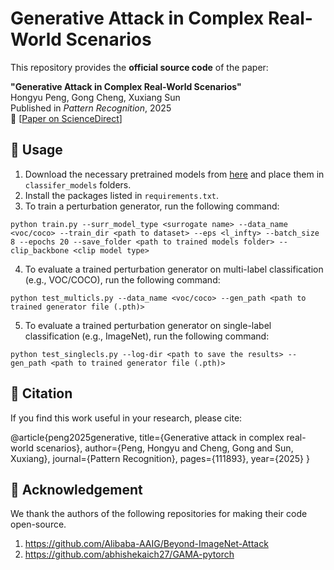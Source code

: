 # Generative Attack in Complex Real-World Scenarios

This repository provides the **official source code** of the paper:

**"Generative Attack in Complex Real-World Scenarios"**  
Hongyu Peng, Gong Cheng, Xuxiang Sun  
Published in *Pattern Recognition*, 2025  
📄 [[Paper on ScienceDirect](https://doi.org/10.1016/j.patcog.2025.111893)]

## 🚀 Usage

1. Download the necessary pretrained models from [here](https://drive.google.com/drive/folders/1pmsNESi4ofKGJw19yPZNHeRx9aGxxNUg?usp=sharing) and place them in ```classifer_models``` folders.
2. Install the packages listed in ```requirements.txt```.
3. To train a perturbation generator, run the following command:
```
python train.py --surr_model_type <surrogate name> --data_name <voc/coco> --train_dir <path to dataset> --eps <l_infty> --batch_size 8 --epochs 20 --save_folder <path to trained models folder> --clip_backbone <clip model type>
```
4. To evaluate a trained perturbation generator on multi-label classification (e.g., VOC/COCO), run the following command:
```
python test_multicls.py --data_name <voc/coco> --gen_path <path to trained generator file (.pth)> 
```
5. To evaluate a trained perturbation generator on single-label classification (e.g., ImageNet), run the following command:
```
python test_singlecls.py --log-dir <path to save the results> --gen_path <path to trained generator file (.pth)> 
```

## 📌 Citation 
If you find this work useful in your research, please cite:

@article{peng2025generative,
  title={Generative attack in complex real-world scenarios},
  author={Peng, Hongyu and Cheng, Gong and Sun, Xuxiang},
  journal={Pattern Recognition},
  pages={111893},
  year={2025}
}

## 🧠 Acknowledgement
We thank the authors of the following repositories for making their code open-source.  
1. https://github.com/Alibaba-AAIG/Beyond-ImageNet-Attack
2. https://github.com/abhishekaich27/GAMA-pytorch
